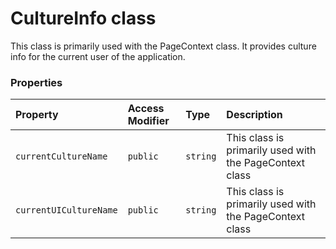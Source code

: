 # CultureInfo class





This class is primarily used with the PageContext class. It provides culture info 
for the current user of the application.



### Properties

| Property	   | Access Modifier | Type	| Description|
|:-------------|:----|:-------|:-----------|
|`currentCultureName`     | `public` | `string` | This class is primarily used with the PageContext class |
|`currentUICultureName`     | `public` | `string` | This class is primarily used with the PageContext class |






